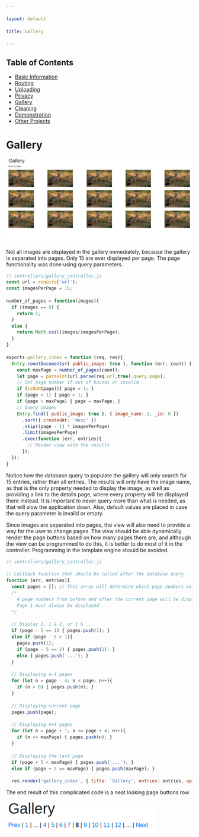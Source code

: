 ```yaml
---

layout: default

title: Gallery

---
```


## Table of Contents
- [Basic Information](./)
- [Routing](./routing)
- [Uploading](./uploading)
- [Privacy](./privacy)
- [Gallery](./gallery)
- [Cleaning](./cleaning)
- [Demonstration](./demo)
- [Other Projects](https://schwarzer-vulpecula.github.io)

# Gallery

![Images Per Page](./images-per-page.png)

Not all images are displayed in the gallery immediately, because the gallery is separated into pages. Only 15 are ever displayed per page. The page functionality was done using query parameters.

```js
// controllers/gallery_controller.js
const url = require('url');
const imagesPerPage = 15;

number_of_pages = function(images){
  if (images == 0) { 
    return 1;
  }
  else {
    return Math.ceil(images/imagesPerPage);
  }
}

exports.gallery_index = function (req, res){
  Entry.countDocuments({ public_image: true }, function (err, count) {
    const maxPage = number_of_pages(count);
    let page = parseInt(url.parse(req.url,true).query.page);
    // Set page number if out of bounds or invalid
    if (isNaN(page)){ page = 1; }
    if (page < 1) { page = 1; }
    if (page > maxPage) { page = maxPage; }
    // Query images
    Entry.find({ public_image: true }, { image_name: 1, _id: 0 })
      .sort({ createdAt: 'desc' })
      .skip((page - 1) * imagesPerPage)
      .limit(imagesPerPage)
      .exec(function (err, entries){
        // Render view with the results
      });
  });
}
```

Notice how the database query to populate the gallery will only search for 15 entries, rather than all entries. The results will only have the image name, as that is the only property needed to display the image, as well as providing a link to the details page, where every property will be displayed there instead. It is important to never query more than what is needed, as that will slow the application down. Also, default values are placed in case the query parameter is invalid or empty.

Since images are separated into pages, the view will also need to provide a way for the user to change pages. The view should be able dynamically render the page buttons based on how many pages there are, and although the view can be programmed to do this, it is better to do most of it in the controller. Programming in the template engine should be avoided.

```js
// controllers/gallery_controller.js

// Callback function that should be called after the database query
function (err, entries){
  const pages = []; // This array will determine which page numbers will the view render
  /*
    4 page numbers from before and after the current page will be displayed, and the remaining numbers will be displayed as ...
    Page 1 must always be displayed
  */ 

  // Display 1, 1 & 2, or 1 & ...
  if (page - 5 == 1) { pages.push(1); }
  else if (page - 5 > 1){
    pages.push(1);
    if (page - 5 == 2) { pages.push(2); }
    else { pages.push('...'); }
  }

  // Displaying n-4 pages
  for (let n = page - 4; n < page; n++){
    if (n > 0) { pages.push(n); }
  }

  // Displaying current page
  pages.push(page);

  // Displaying n+4 pages
  for (let n = page + 1; n <= page + 4; n++){
    if (n <= maxPage) { pages.push(n); }
  }

  // Displaying the last page
  if (page + 5 < maxPage) { pages.push('...'); }
  else if (page + 5 == maxPage) { pages.push(maxPage); }

  res.render('gallery_index', { title: 'Gallery', entries: entries, uploads_path: '../uploads/', gallery_path: '../gallery/', page: page, maxPage: maxPage, pages: pages });
```

The end result of this complicated code is a neat looking page buttons row.

![Gallery Pages](./gallery-pages.png)
